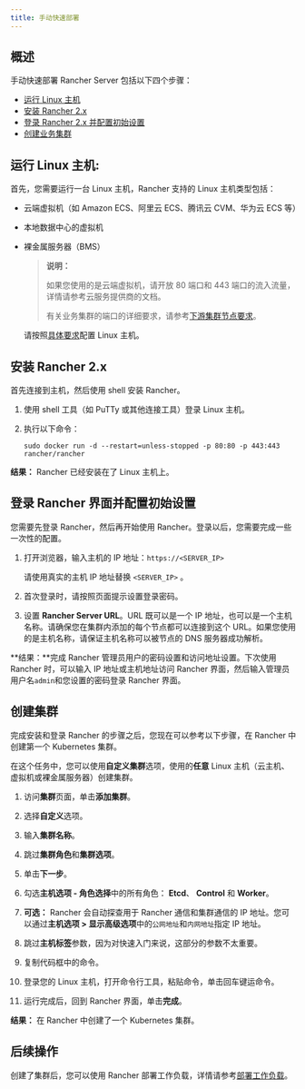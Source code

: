 ```yaml
---
title: 手动快速部署
---
```


## 概述

手动快速部署 Rancher Server 包括以下四个步骤：

- [运行 Linux 主机](#运行-linux-主机)
- [安装 Rancher 2.x](#安装-rancher-2x)
- [登录 Rancher 2.x 并配置初始设置](#登录-rancher-界面并配置初始设置)
- [创建业务集群](#创建集群)

## 运行 Linux 主机:

首先，您需要运行一台 Linux 主机，Rancher 支持的 Linux 主机类型包括：

- 云端虚拟机（如 Amazon ECS、阿里云 ECS、腾讯云 CVM、华为云 ECS 等）
- 本地数据中心的虚拟机
- 裸金属服务器（BMS）

  > **说明：**
  >
  > 如果您使用的是云端虚拟机，请开放 80 端口和 443 端口的流入流量，详情请参考云服务提供商的文档。
  >
  > 有关业务集群的端口的详细要求，请参考[下游集群节点要求](/docs/cluster-provisioning/node-requirements/_index)。

  请按照[具体要求](/docs/installation/requirements/_index)配置 Linux 主机。

## 安装 Rancher 2.x

首先连接到主机，然后使用 shell 安装 Rancher。

1.  使用 shell 工具（如 PuTTy 或其他连接工具）登录 Linux 主机。

2.  执行以下命令：

    ```
    sudo docker run -d --restart=unless-stopped -p 80:80 -p 443:443 rancher/rancher
    ```

**结果：** Rancher 已经安装在了 Linux 主机上。

## 登录 Rancher 界面并配置初始设置

您需要先登录 Rancher，然后再开始使用 Rancher。登录以后，您需要完成一些一次性的配置。

1.  打开浏览器，输入主机的 IP 地址：`https://<SERVER_IP>`

    请使用真实的主机 IP 地址替换 `<SERVER_IP>` 。

1.  首次登录时，请按照页面提示设置登录密码。

1.  设置 **Rancher Server URL**。URL 既可以是一个 IP 地址，也可以是一个主机名称。请确保您在集群内添加的每个节点都可以连接到这个 URL。如果您使用的是主机名称，请保证主机名称可以被节点的 DNS 服务器成功解析。

**结果：**完成 Rancher 管理员用户的密码设置和访问地址设置。下次使用 Rancher 时，可以输入 IP 地址或主机地址访问 Rancher 界面，然后输入管理员用户名`admin`和您设置的密码登录 Rancher 界面。

## 创建集群

完成安装和登录 Rancher 的步骤之后，您现在可以参考以下步骤，在 Rancher 中创建第一个 Kubernetes 集群。

在这个任务中，您可以使用**自定义集群**选项，使用的**任意** Linux 主机（云主机、虚拟机或裸金属服务器）创建集群。

1. 访问**集群**页面，单击**添加集群**。

1. 选择**自定义**选项。

1. 输入**集群名称**。

1. 跳过**集群角色**和**集群选项**。

1. 单击**下一步**。

1. 勾选**主机选项 - 角色选择**中的所有角色： **Etcd**、 **Control** 和 **Worker**。

1. **可选：** Rancher 会自动探查用于 Rancher 通信和集群通信的 IP 地址。您可以通过**主机选项 > 显示高级选项**中的`公网地址`和`内网地址`指定 IP 地址。

1. 跳过**主机标签**参数，因为对快速入门来说，这部分的参数不太重要。

1. 复制代码框中的命令。

1. 登录您的 Linux 主机，打开命令行工具，粘贴命令，单击回车键运命令。

1. 运行完成后，回到 Rancher 界面，单击**完成**。

**结果：** 在 Rancher 中创建了一个 Kubernetes 集群。

## 后续操作

创建了集群后，您可以使用 Rancher 部署工作负载，详情请参考[部署工作负载](/docs/quick-start-guide/workload/_index)。
